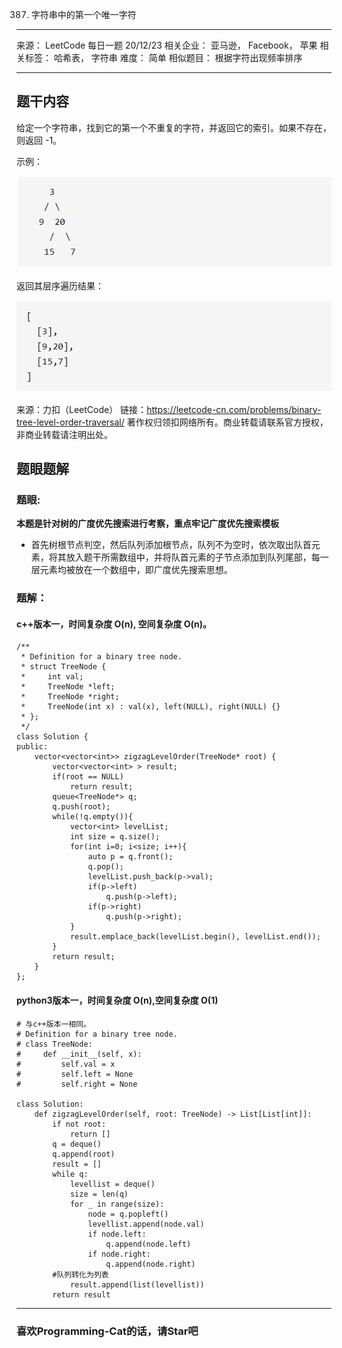 387. 字符串中的第一个唯一字符
***
来源： LeetCode 每日一题 20/12/23
相关企业： 亚马逊， Facebook， 苹果
相关标签： 哈希表， 字符串
难度： 简单
相似题目：  根据字符出现频率排序
***
## 题干内容
给定一个字符串，找到它的第一个不重复的字符，并返回它的索引。如果不存在，则返回 -1。

示例：

![](https://github.com/jinghehehe/pictures/blob/main/103-1.png)

返回其层序遍历结果：

![](https://github.com/jinghehehe/pictures/blob/main/102-2.png)

来源：力扣（LeetCode）
链接：https://leetcode-cn.com/problems/binary-tree-level-order-traversal/
著作权归领扣网络所有。商业转载请联系官方授权，非商业转载请注明出处。

## 题眼题解
### 题眼:
**本题是针对树的广度优先搜索进行考察，重点牢记广度优先搜索模板**

- 首先树根节点判空，然后队列添加根节点，队列不为空时，依次取出队首元素，将其放入题干所需数组中，并将队首元素的子节点添加到队列尾部，每一层元素均被放在一个数组中，即广度优先搜索思想。


### 题解：
#### c++版本一，时间复杂度 O(n), 空间复杂度 O(n)。
```language
/**
 * Definition for a binary tree node.
 * struct TreeNode {
 *     int val;
 *     TreeNode *left;
 *     TreeNode *right;
 *     TreeNode(int x) : val(x), left(NULL), right(NULL) {}
 * };
 */
class Solution {
public:
    vector<vector<int>> zigzagLevelOrder(TreeNode* root) {
        vector<vector<int> > result;
        if(root == NULL)
            return result;
        queue<TreeNode*> q;
        q.push(root);
        while(!q.empty()){
            vector<int> levelList;
            int size = q.size();
            for(int i=0; i<size; i++){
                auto p = q.front();
                q.pop();
                levelList.push_back(p->val);
                if(p->left)
                    q.push(p->left);
                if(p->right)
                    q.push(p->right);
            } 
            result.emplace_back(levelList.begin(), levelList.end());
        }
        return result;
    }
};
```
#### python3版本一，时间复杂度 O(n),空间复杂度 O(1)
```language
# 与c++版本一相同。
# Definition for a binary tree node.
# class TreeNode:
#     def __init__(self, x):
#         self.val = x
#         self.left = None
#         self.right = None

class Solution:
    def zigzagLevelOrder(self, root: TreeNode) -> List[List[int]]:
        if not root:
            return []
        q = deque()
        q.append(root)
        result = []
        while q:
            levellist = deque()
            size = len(q)
            for _ in range(size):
                node = q.popleft()
                levellist.append(node.val)
                if node.left:
                    q.append(node.left)
                if node.right:
                    q.append(node.right)
	    #队列转化为列表
            result.append(list(levellist))
        return result

```
***

### **喜欢Programming-Cat的话，请Star吧**



